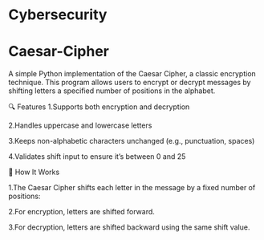 # Cybersecurity
# Caesar-Cipher
A simple Python implementation of the Caesar Cipher, a classic encryption technique. This program allows users to encrypt or decrypt messages by shifting letters a specified number of positions in the alphabet.

🔍 Features
1.Supports both encryption and decryption

2.Handles uppercase and lowercase letters

3.Keeps non-alphabetic characters unchanged (e.g., punctuation, spaces)

4.Validates shift input to ensure it’s between 0 and 25

🚀 How It Works

1.The Caesar Cipher shifts each letter in the message by a fixed number of positions:

2.For encryption, letters are shifted forward.

3.For decryption, letters are shifted backward using the same shift value.
